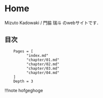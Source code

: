 # Home

Mizuto Kadowaki / 門脇 瑞斗 のwebサイトです．

## 目次

```@contents
    Pages = [
          "index.md"
          "chapter/01.md"
          "chapter/02.md"
          "chapter/03.md"
          "chapter/04.md"
    ]
    Depth = 3
```


!!!note
    hofgeghoge
